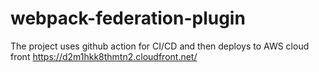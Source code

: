 # webpack-federation-plugin

The project uses github action for CI/CD and then deploys to AWS cloud front https://d2m1hkk8thmtn2.cloudfront.net/
